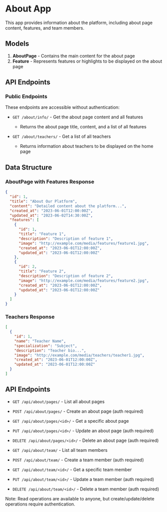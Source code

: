 # About App

This app provides information about the platform, including about page content, features, and team members.

## Models

1. **AboutPage** - Contains the main content for the about page
2. **Feature** - Represents features or highlights to be displayed on the about page

## API Endpoints

### Public Endpoints

These endpoints are accessible without authentication:

- `GET /about/info/` - Get the about page content and all features
  - Returns the about page title, content, and a list of all features

- `GET /about/teachers/` - Get a list of all teachers
  - Returns information about teachers to be displayed on the home page

## Data Structure

### AboutPage with Features Response

```json
{
  "id": 1,
  "title": "About Our Platform",
  "content": "Detailed content about the platform...",
  "created_at": "2023-06-01T12:00:00Z",
  "updated_at": "2023-06-02T14:30:00Z",
  "features": [
    {
      "id": 1,
      "title": "Feature 1",
      "description": "Description of feature 1",
      "image": "http://example.com/media/features/feature1.jpg",
      "created_at": "2023-06-01T12:00:00Z",
      "updated_at": "2023-06-01T12:00:00Z"
    },
    {
      "id": 2,
      "title": "Feature 2",
      "description": "Description of feature 2",
      "image": "http://example.com/media/features/feature2.jpg",
      "created_at": "2023-06-01T12:00:00Z",
      "updated_at": "2023-06-01T12:00:00Z"
    }
  ]
}
```

### Teachers Response

```json
[
  {
    "id": 1,
    "name": "Teacher Name",
    "specialization": "Subject",
    "description": "Teacher bio...",
    "image": "http://example.com/media/teachers/teacher1.jpg",
    "created_at": "2023-06-01T12:00:00Z",
    "updated_at": "2023-06-01T12:00:00Z"
  }
]
```

## API Endpoints

- `GET /api/about/pages/` - List all about pages
- `POST /api/about/pages/` - Create an about page (auth required)
- `GET /api/about/pages/<id>/` - Get a specific about page
- `PUT /api/about/pages/<id>/` - Update an about page (auth required)
- `DELETE /api/about/pages/<id>/` - Delete an about page (auth required)

- `GET /api/about/team/` - List all team members
- `POST /api/about/team/` - Create a team member (auth required)
- `GET /api/about/team/<id>/` - Get a specific team member
- `PUT /api/about/team/<id>/` - Update a team member (auth required)
- `DELETE /api/about/team/<id>/` - Delete a team member (auth required)

Note: Read operations are available to anyone, but create/update/delete operations require authentication. 